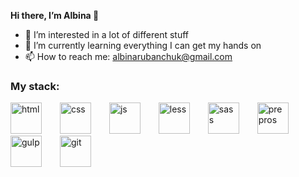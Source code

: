 **Hi there, I’m Albina 👋**
- 👀 I’m interested in a lot of different stuff
- 🌱 I’m currently learning everything I can get my hands on
- 📫 How to reach me: <a href="mailto:albinarubanchuk@gmail.com">albinarubanchuk@gmail.com</a>

<h3>My stack:</h3>
<div>
<img src="https://user-images.githubusercontent.com/95575093/224682761-a71324e7-1f2a-48cf-8983-d5e1380a48ab.png" width="50px" style="max-width: 100%;margin-right: 25px;" alt="html">
<img src="https://user-images.githubusercontent.com/95575093/224686988-0500ce4b-36ad-4218-be21-3517bf47b23d.png" width="50px" style="max-width: 100%;margin-right: 25px;" alt="css">
<img src="https://user-images.githubusercontent.com/95575093/224687169-2e94e6a6-7cf9-4831-b8d8-f2c4fd4ee87d.png" width="50px" style="max-width: 100%;margin-right: 25px;" alt="js">
<img src="https://user-images.githubusercontent.com/95575093/224687236-e37e2524-2674-410f-aa5e-906edd1dd5d6.png" width="50px" style="max-width: 100%;margin-right: 25px;" alt="less">
<img src="https://user-images.githubusercontent.com/95575093/224687308-21106cd2-54f8-4430-b180-a2405ca2a4c7.png" width="50px" style="max-width: 100%;margin-right: 25px;" alt="sass">
<img src="https://user-images.githubusercontent.com/95575093/224687374-24a8ba0a-945b-4b8a-8cea-92c56776cabb.png" width="50px" style="max-width: 100%;margin-right: 25px;" alt="prepros">
<img src="https://user-images.githubusercontent.com/95575093/224687941-bb338e51-f82e-4106-b8e3-cb0e513e0083.png" width="50px" style="max-width: 100%;margin-right: 25px;" alt="gulp">
<img src="https://user-images.githubusercontent.com/95575093/224688008-8043ce60-218b-4a95-ade7-dcf3118ea7fa.png" width="50px" style="max-width: 100%;margin-right: 25px;" alt="git">
</div>
<!---
Albinaaaaa/Albinaaaaa is a ✨ special ✨ repository because its `README.md` (this file) appears on your GitHub profile.
You can click the Preview link to take a look at your changes.
--->
